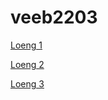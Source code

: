 # veeb2203
[Loeng 1](https://mihkelvali.github.io/veeb2203/loeng01/tervitus.html)

[Loeng 2](https://mihkelvali.github.io/veeb2203/loeng02)

[Loeng 3](https://mihkelvali.github.io/veeb2203/loeng03)

